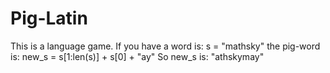 # Pig-Latin
This is a language game.
If you have a word is:
  s = "mathsky"
the pig-word is:
  new_s = s[1:len(s)] + s[0] + "ay"
So new_s is: "athskymay"
